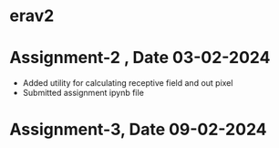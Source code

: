 # erav2

# Assignment-2 , Date 03-02-2024
- Added utility for calculating receptive field and out pixel 
- Submitted assignment ipynb file

# Assignment-3, Date 09-02-2024